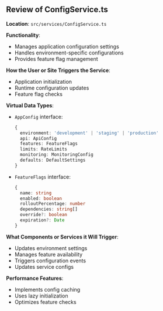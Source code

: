 ## Review of ConfigService.ts

**Location**: `src/services/ConfigService.ts`

**Functionality**:
- Manages application configuration settings
- Handles environment-specific configurations
- Provides feature flag management

**How the User or Site Triggers the Service**:
- Application initialization
- Runtime configuration updates
- Feature flag checks

**Virtual Data Types**:
- `AppConfig` interface:
  ```typescript
  {
    environment: 'development' | 'staging' | 'production'
    api: ApiConfig
    features: FeatureFlags
    limits: RateLimits
    monitoring: MonitoringConfig
    defaults: DefaultSettings
  }
  ```
- `FeatureFlags` interface:
  ```typescript
  {
    name: string
    enabled: boolean
    rolloutPercentage: number
    dependencies: string[]
    override?: boolean
    expiration?: Date
  }
  ```

**What Components or Services it Will Trigger**:
- Updates environment settings
- Manages feature availability
- Triggers configuration events
- Updates service configs

**Performance Features**:
- Implements config caching
- Uses lazy initialization
- Optimizes feature checks
